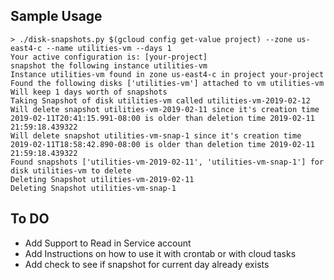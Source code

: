 ## Sample Usage

	> ./disk-snapshots.py $(gcloud config get-value project) --zone us-east4-c --name utilities-vm --days 1
	Your active configuration is: [your-project]
	snapshot the following instance utilities-vm
	Instance utilities-vm found in zone us-east4-c in project your-project
	Found the following disks ['utilities-vm'] attached to vm utilities-vm
	Will keep 1 days worth of snapshots
	Taking Snapshot of disk utilities-vm called utilities-vm-2019-02-12
	Will delete snapshot utilities-vm-2019-02-11 since it's creation time 2019-02-11T20:41:15.991-08:00 is older than deletion time 2019-02-11 21:59:18.439322
	Will delete snapshot utilities-vm-snap-1 since it's creation time 2019-02-11T18:58:42.890-08:00 is older than deletion time 2019-02-11 21:59:18.439322
	Found snapshots ['utilities-vm-2019-02-11', 'utilities-vm-snap-1'] for disk utilities-vm to delete
	Deleting Snapshot utilities-vm-2019-02-11
	Deleting Snapshot utilities-vm-snap-1

## To DO

* Add Support to Read in Service account
* Add Instructions on how to use it with crontab or with cloud tasks
* Add check to see if snapshot for current day already exists